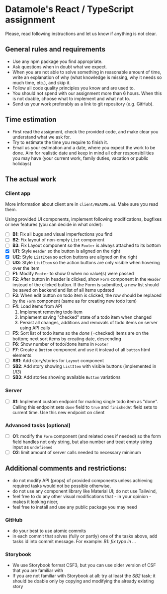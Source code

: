 # Datamole's React / TypeScript assignment

Please, read following instructions and let us know if anything is not clear.

## General rules and requirements

- Use any npm package you find appropriate.
- Ask questions when in doubt what we expect.
- When you are not able to solve something in reasonable amount of time, write an explanation of why
  (what knowledge is missing, why it needs so much time, etc.), and skip it.
- Follow all code quality principles you know and are used to.
- You should not spend with our assignment more than 6 hours.
  When this is not doable, choose what to implement and what not to.
- Send us your work preferably as a link to git repository (e.g. GitHub).

## Time estimation

- First read the assigment, check the provided code, and make clear you understand what we ask for.
- Try to estimate the time you require to finish it.
- Email us your estimation and a date, where you expect the work to be done.
  Aim for realistic date and keep in mind all other responsibilities you may have
  (your current work, family duties, vacation or public holidays)

## The actual work

### Client app

More information about client are in `client/README.md`. Make sure you read them.

Using provided UI components, implement following modifications, bugfixes or new features (you can decide in what order):

- [ ] **B1**: Fix all bugs and visual imperfections you find
- [ ] **B2**: Fix layout of non-empty `List` component
- [ ] **B3**: Fix Layout component so the `Footer` is always attached to its bottom
- [x] **UI1**: Style `Header` so the button is aligned on the right
- [x] **UI2**: Style `ListItem` so action buttons are aligned on the right
- [ ] **UI3**: Style `ListItem` so the action buttons are only visible when hovering over the item
- [ ] **F1**: Modify `Footer` to show 0 when no value(s) were passed
- [ ] **F2**: After button in header is clicked, show `Form` component in the `Header` instead of the clicked button. If the Form is submitted, a new list should be saved on backend and list of all items updated
- [ ] **F3**: When edit button on todo item is clicked, the row should be replaced by the `Form` component (same as for creating new todo item)
- [ ] **F4**: Load items from API
  1.  Implement removing todo item
  1.  Implement saving "checked" state of a todo item when changed
  1.  Persist all changes, additions and removals of todo items on server using API calls
- [ ] **F5**: Sort list of todo items so the _done_ (=checked) items are on the bottom; next sort items by creating date, descending
- [ ] **F6**: Show number of todo/done items in `Footer`
- [ ] **F7**: Create a `Button` component and use it instead of all `button` html elements
- [ ] **SB1**: Add story/stories for `Layout` component
- [ ] **SB2**: Add story showing `ListItem` with visible buttons (implemented in _UI3_)
- [ ] **SB3**: Add stories showing available `Button` variations

### Server

- [ ] **S1**: Implement custom endpoint for marking single todo item as "done". Calling this endpoint sets `done` field to `true` and `finishedAt` field sets to current time. Use this new endpoint on client

### Advanced tasks (optional)

- [ ] **O1**: modify the `Form` component (and related ones if needed) so the form field handles not only string, but also number and treat empty string input as `undefiened`
- [ ] **O2**: limit amount of server calls needed to necessary minimum

## Additional comments and restrictions:

- do not modify API (props) of provided components unless achieving required tasks would not be possible otherwise,
- do not use any component library like Material UI; do not use Tailwind,
- feel free to do any other visual modifications that - in your opinion - makes it looking nicer,
- feel free to install and use any public package you may need

### GitHub

- do your best to use atomic commits
- in each commit that solves (fully or partly) one of the tasks above, add tasks id into commit message. For example: _B1: fix typo in ..._

### Storybook

- We use Storybook format CSF3, but you can use older version of CSF that you are familiar with
- If you are not familiar with Storybook at all: try at least the _SB2_ task; it should be doable only by copying and modifying the already existing story
